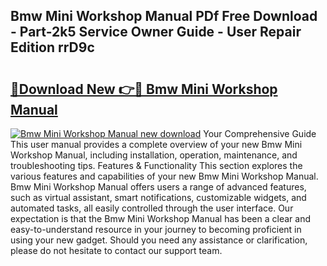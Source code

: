 ## Bmw Mini Workshop Manual PDf Free Download - Part-2k5 Service Owner Guide - User Repair Edition rrD9c

# <h2><a href="http://cf17604.oget.top/?id=Bmw+Mini+Workshop+Manual">🔗Download New 👉🔴 Bmw Mini Workshop Manual</a></h2>

[![Bmw Mini Workshop Manual new download](https://i.imgur.com/5g1atiW.png)](http://cf17604.oget.top/?id=Bmw+Mini+Workshop+Manual)
Your Comprehensive Guide This user manual provides a complete overview of your new Bmw Mini Workshop Manual, including installation, operation, maintenance, and troubleshooting tips. Features & Functionality This section explores the various features and capabilities of your new Bmw Mini Workshop Manual. Bmw Mini Workshop Manual offers users a range of advanced features, such as virtual assistant, smart notifications, customizable widgets, and automated tasks, all easily controlled through the user interface. Our expectation is that the Bmw Mini Workshop Manual has been a clear and easy-to-understand resource in your journey to becoming proficient in using your new gadget. Should you need any assistance or clarification, please do not hesitate to contact our support team.
